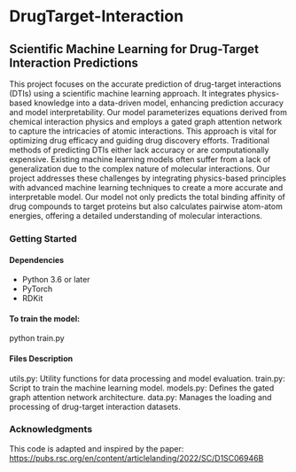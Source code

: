 # DrugTarget-Interaction

## Scientific Machine Learning for Drug-Target Interaction Predictions
This project focuses on the accurate prediction of drug-target interactions (DTIs) using a scientific machine learning approach. It integrates physics-based knowledge into a data-driven model, enhancing prediction accuracy and model interpretability. Our model parameterizes equations derived from chemical interaction physics and employs a gated graph attention network to capture the intricacies of atomic interactions. This approach is vital for optimizing drug efficacy and guiding drug discovery efforts. Traditional methods of predicting DTIs either lack accuracy or are computationally expensive. Existing machine learning models often suffer from a lack of generalization due to the complex nature of molecular interactions. Our project addresses these challenges by integrating physics-based principles with advanced machine learning techniques to create a more accurate and interpretable model. Our model not only predicts the total binding affinity of drug compounds to target proteins but also calculates pairwise atom-atom energies, offering a detailed understanding of molecular interactions.

### Getting Started
#### Dependencies
- Python 3.6 or later
- PyTorch
- RDKit

#### To train the model:
python train.py

#### Files Description
utils.py: Utility functions for data processing and model evaluation.
train.py: Script to train the machine learning model.
models.py: Defines the gated graph attention network architecture.
data.py: Manages the loading and processing of drug-target interaction datasets.

### Acknowledgments
This code is adapted and inspired by the paper: https://pubs.rsc.org/en/content/articlelanding/2022/SC/D1SC06946B 
